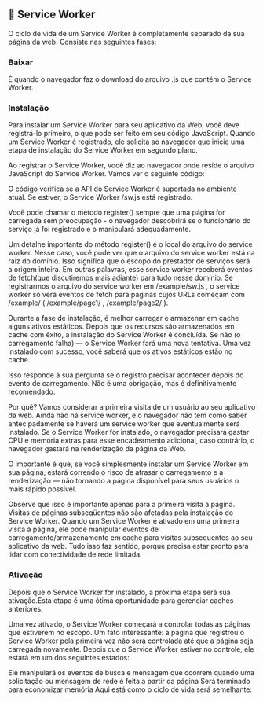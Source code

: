 ## 👷 Service Worker

O ciclo de vida de um Service Worker é completamente separado da sua página da web. Consiste nas seguintes fases:


### Baixar
É quando o navegador faz o download do arquivo .js que contém o Service Worker.

### Instalação
Para instalar um Service Worker para seu aplicativo da Web, você deve registrá-lo primeiro, o que pode ser feito em seu código JavaScript. Quando um Service Worker é registrado, ele solicita ao navegador que inicie uma etapa de instalação do Service Worker em segundo plano.

Ao registrar o Service Worker, você diz ao navegador onde reside o arquivo JavaScript do Service Worker. Vamos ver o seguinte código:


O código verifica se a API do Service Worker é suportada no ambiente atual. Se estiver, o Service Worker /sw.js está registrado.

Você pode chamar o método register() sempre que uma página for carregada sem preocupação - o navegador descobrirá se o funcionário do serviço já foi registrado e o manipulará adequadamente.

Um detalhe importante do método register() é o local do arquivo do service worker. Nesse caso, você pode ver que o arquivo do service worker está na raiz do domínio. Isso significa que o escopo do prestador de serviços será a origem inteira. Em outras palavras, esse service worker receberá eventos de fetch(que discutiremos mais adiante) para tudo nesse domínio. Se registrarmos o arquivo do service worker em /example/sw.js , o service worker só verá eventos de fetch para páginas cujos URLs começam com /example/ ( /example/page1/ , /example/page2/ ).

Durante a fase de instalação, é melhor carregar e armazenar em cache alguns ativos estáticos. Depois que os recursos são armazenados em cache com êxito, a instalação do Service Worker é concluída. Se não (o carregamento falha) — o Service Worker fará uma nova tentativa. Uma vez instalado com sucesso, você saberá que os ativos estáticos estão no cache.

Isso responde à sua pergunta se o registro precisar acontecer depois do evento de carregamento. Não é uma obrigação, mas é definitivamente recomendado.

Por quê? Vamos considerar a primeira visita de um usuário ao seu aplicativo da web. Ainda não há service worker, e o navegador não tem como saber antecipadamente se haverá um service worker que eventualmente será instalado. Se o Service Worker for instalado, o navegador precisará gastar CPU e memória extras para esse encadeamento adicional, caso contrário, o navegador gastará na renderização da página da Web.

O importante é que, se você simplesmente instalar um Service Worker em sua página, estará correndo o risco de atrasar o carregamento e a renderização — não tornando a página disponível para seus usuários o mais rápido possível.

Observe que isso é importante apenas para a primeira visita à página. Visitas de páginas subseqüentes não são afetadas pela instalação do Service Worker. Quando um Service Worker é ativado em uma primeira visita à página, ele pode manipular eventos de carregamento/armazenamento em cache para visitas subsequentes ao seu aplicativo da web. Tudo isso faz sentido, porque precisa estar pronto para lidar com conectividade de rede limitada.

###  Ativação
Depois que o Service Worker for instalado, a próxima etapa será sua ativação.Esta etapa é uma ótima oportunidade para gerenciar caches anteriores.

Uma vez ativado, o Service Worker começará a controlar todas as páginas que estiverem no escopo. Um fato interessante: a página que registrou o Service Worker pela primeira vez não será controlada até que a página seja carregada novamente. Depois que o Service Worker estiver no controle, ele estará em um dos seguintes estados:

Ele manipulará os eventos de busca e mensagem que ocorrem quando uma solicitação ou mensagem de rede é feita a partir da página
Será terminado para economizar memória
Aqui está como o ciclo de vida será semelhante:


